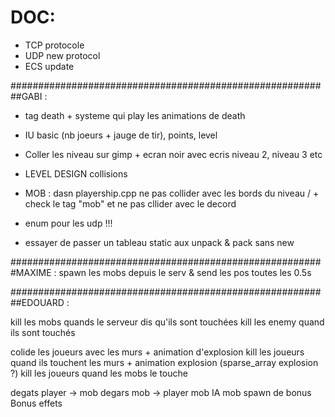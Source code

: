 # DOC:
- TCP protocole
- UDP new protocol
- ECS update


##########################################################GABI :
- tag death + systeme qui play les animations de death

- IU basic (nb joeurs + jauge de tir), points, level
- Coller les niveau sur gimp + ecran noir avec ecris niveau 2, niveau 3 etc

- LEVEL DESIGN collisions
- MOB : dasn playership.cpp ne pas collider avec les bords du niveau / + check le tag "mob" et ne pas cllider avec le decord

- enum pour les udp !!!
- essayer de passer un tableau static aux unpack & pack sans new


#########################################################MAXIME :
spawn les mobs depuis le serv & send les pos toutes les 0.5s

##########################################################EDOUARD : 

kill les mobs quands le serveur dis qu'ils sont touchées
kill les enemy quand ils sont touchés

colide les joueurs avec les murs + animation d'explosion
kill les joueurs quand ils touchent les murs + animation explosion (sparse_array<spawn> explosion ?)
kill les joueurs quand les mobs le touche

degats player -> mob
degars mob -> player
mob IA
mob spawn de bonus
Bonus effets